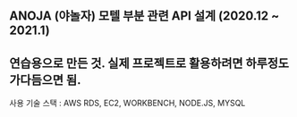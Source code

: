 ## ANOJA (야놀자) 모텔 부분 관련 API 설계 (2020.12 ~ 2021.1) 
## 연습용으로 만든 것. 실제 프로젝트로 활용하려면 하루정도 가다듬으면 됨.

사용 기술 스택 : AWS RDS, EC2, WORKBENCH, NODE.JS, MYSQL  
